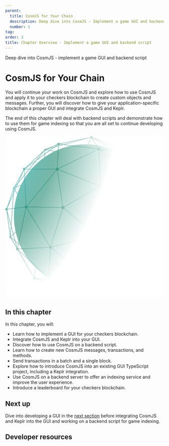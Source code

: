 ```yaml
---
parent:
  title: CosmJS for Your Chain
  description: Deep dive into CosmJS - Implement a game GUI and backend script
  number: 1
tag:
order: 3
title: Chapter Overview - Implement a game GUI and backend script
---
```


<div class="tm-overline tm-rf-1 tm-lh-title tm-medium tm-muted">Deep dive into CosmJS - implement a game GUI and backend script</div>
<h1 class="mt-4 mb-6">CosmJS for Your Chain</h1>

You will continue your work on CosmJS and explore how to use CosmJS and apply it to your checkers blockchain to create custom objects and messages. Further, you will discover how to give your application-specific blockchain a proper GUI and integrate CosmJS and Keplr.

The end of this chapter will deal with backend scripts and demonstrate how to use them for game indexing so that you are all set to continue developing using CosmJS.

![](./images/green-planet.svg)

## In this chapter

<HighlightBox type="learning">

In this chapter, you will:

* Learn how to implement a GUI for your checkers blockchain.
* Integrate CosmJS and Keplr into your GUI.
* Discover how to use CosmJS on a backend script.
* Learn how to create new CosmJS messages, transactions, and methods.
* Send transactions in a batch and a single block.
* Explore how to introduce CosmJS into an existing GUI TypeScript project, including a Keplr integration.
* Use CosmJS on a backend server to offer an indexing service and improve the user experience.
* Introduce a leaderboard for your checkers blockchain.

</HighlightBox>

<card-module/>

## Next up

Dive into developing a GUI in the [next section](./external-gui.md) before integrating CosmJS and Keplr into the GUI and working on a backend script for game indexing.

## Developer resources

<div v-for="resource in $themeConfig.resources">
  <Resource
    :title="resource.title"
    :description="resource.description"
    :links="resource.links"
    :image="resource.image"
    :large="true"
  />
  <br/>
</div>
